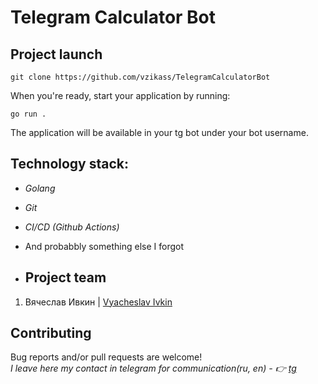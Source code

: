 <h1>Telegram Calculator Bot</h1>

## Project launch

```
git clone https://github.com/vzikass/TelegramCalculatorBot
```
When you're ready, start your application by running:
```
go run .
```
The application will be available in your tg bot under your bot username.

## Technology stack:
* *Golang* 
* *Git*
* *CI/CD (Github Actions)*
* And probabbly something else I forgot

* ## Project team
1. Вячеслав Ивкин | [Vyacheslav Ivkin](https://github.com/vzikass)

## Contributing
Bug reports and/or pull requests are welcome!\
*I leave here my contact in telegram for communication(ru, en) - :point_right: [tg](https://t.me/vzikass)*

